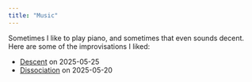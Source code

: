 ```yaml
---
title: "Music"
---
```


Sometimes I like to play piano, and sometimes that even sounds decent. Here are
some of the improvisations I liked:

- [Descent](music/descent.md) on 2025-05-25
- [Dissociation](music/dissociation.md) on 2025-05-20

